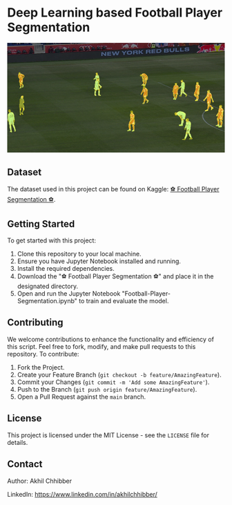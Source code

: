 # Deep Learning based Football Player Segmentation
<p align="center">
  <img src="https://github.com/akhilchibber/Football-Player-Segmentation/blob/main/Football-Player-Segmentation.png?raw=true" alt="earthml Logo">
</p>

## Dataset
The dataset used in this project can be found on Kaggle: [⚽ Football Player Segmentation ⚽](https://www.kaggle.com/datasets/ihelon/football-player-segmentation/code). 

## Getting Started
To get started with this project:

1. Clone this repository to your local machine.
2. Ensure you have Jupyter Notebook installed and running.
3. Install the required dependencies.
4. Download the "⚽ Football Player Segmentation ⚽" and place it in the designated directory.
5. Open and run the Jupyter Notebook "Football-Player-Segmentation.ipynb" to train and evaluate the model.

## Contributing
We welcome contributions to enhance the functionality and efficiency of this script. Feel free to fork, modify, and make pull requests to this repository. To contribute:

1. Fork the Project.
2. Create your Feature Branch (`git checkout -b feature/AmazingFeature`).
3. Commit your Changes (`git commit -m 'Add some AmazingFeature'`).
4. Push to the Branch (`git push origin feature/AmazingFeature`).
5. Open a Pull Request against the `main` branch.

## License

This project is licensed under the MIT License - see the `LICENSE` file for details.

## Contact

Author: Akhil Chhibber

LinkedIn: https://www.linkedin.com/in/akhilchhibber/
